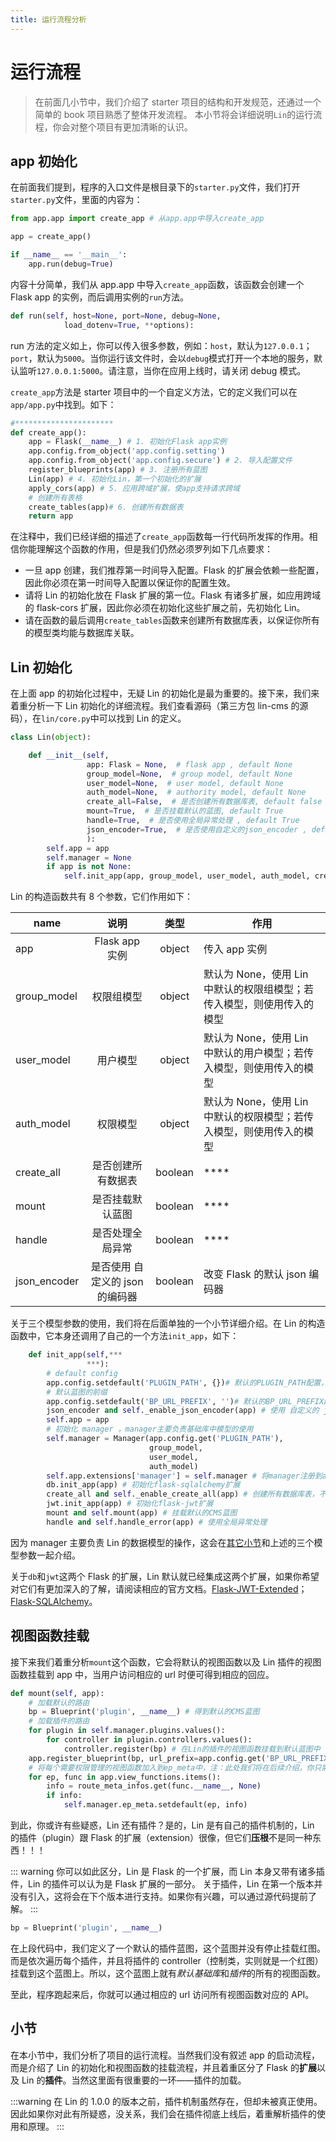 ```yaml
---
title: 运行流程分析
---
```


# <H2Icon /> 运行流程

> 在前面几小节中，我们介绍了 starter 项目的结构和开发规范，还通过一个简单的 book 项目熟悉了整体开发流程。
> 本小节将会详细说明`Lin`的运行流程，你会对整个项目有更加清晰的认识。

## app 初始化

在前面我们提到，程序的入口文件是根目录下的`starter.py`文件，我们打开`starter.py`文件，里面的内容为：

```py
from app.app import create_app # 从app.app中导入create_app

app = create_app()

if __name__ == '__main__':
    app.run(debug=True)
```

内容十分简单，我们从 app.app 中导入`create_app`函数，该函数会创建一个 Flask app 的实例，而后调用实例的`run`方法。

```py
def run(self, host=None, port=None, debug=None,
            load_dotenv=True, **options):
```

run 方法的定义如上，你可以传入很多参数，例如：`host`，默认为`127.0.0.1`；`port`，默认为`5000`。当你运行该文件时，会以`debug`模式打开一个本地的服务，默认监听`127.0.0.1:5000`。请注意，当你在应用上线时，请关闭 debug 模式。

`create_app`方法是 starter 项目中的一个自定义方法，它的定义我们可以在`app/app.py`中找到。如下：

```py
#**********************
def create_app():
    app = Flask(__name__) # 1. 初始化Flask app实例
    app.config.from_object('app.config.setting')
    app.config.from_object('app.config.secure') # 2. 导入配置文件
    register_blueprints(app) # 3. 注册所有蓝图
    Lin(app) # 4. 初始化Lin，第一个初始化的扩展
    apply_cors(app) # 5. 应用跨域扩展，使app支持请求跨域
    # 创建所有表格
    create_tables(app)# 6. 创建所有数据表
    return app
```

在注释中，我们已经详细的描述了`create_app`函数每一行代码所发挥的作用。相信你能理解这个函数的作用，但是我们仍然必须罗列如下几点要求：

- 一旦 app 创建，我们推荐第一时间导入配置。Flask 的扩展会依赖一些配置，因此你必须在第一时间导入配置以保证你的配置生效。
- 请将 Lin 的初始化放在 Flask 扩展的第一位。Flask 有诸多扩展，如应用跨域的 flask-cors 扩展，因此你必须在初始化这些扩展之前，先初始化 Lin。
- 请在函数的最后调用`create_tables`函数来创建所有数据库表，以保证你所有的模型类均能与数据库关联。

## Lin 初始化

在上面 app 的初始化过程中，无疑 Lin 的初始化是最为重要的。接下来，我们来着重分析一下 Lin 初始化的详细流程。我们查看源码（第三方包 lin-cms 的源码），在`lin/core.py`中可以找到 Lin 的定义。

```py
class Lin(object):

    def __init__(self,
                 app: Flask = None,  # flask app , default None
                 group_model=None,  # group model, default None
                 user_model=None,  # user model, default None
                 auth_model=None,  # authority model, default None
                 create_all=False,  # 是否创建所有数据库表, default false
                 mount=True,  # 是否挂载默认的蓝图, default True
                 handle=True,  # 是否使用全局异常处理 , default True
                 json_encoder=True,  # 是否使用自定义的json_encoder , default True
                 ):
        self.app = app
        self.manager = None
        if app is not None:
            self.init_app(app, group_model, user_model, auth_model, create_all, mount, handle, json_encoder)
```

Lin 的构造函数共有 8 个参数，它们作用如下：

| name         |              说明               |  类型   | 作用                                                                   |
| ------------ | :-----------------------------: | :-----: | ---------------------------------------------------------------------- |
| app          |         Flask app 实例          | object  | 传入 app 实例                                                          |
| group_model  |           权限组模型            | object  | 默认为 None，使用 Lin 中默认的权限组模型；若传入模型，则使用传入的模型 |
| user_model   |            用户模型             | object  | 默认为 None，使用 Lin 中默认的用户模型；若传入模型，则使用传入的模型   |
| auth_model   |            权限模型             | object  | 默认为 None，使用 Lin 中默认的权限模型；若传入模型，则使用传入的模型   |
| create_all   |       是否创建所有数据表        | boolean | \*\*\*\*                                                               |
| mount        |        是否挂载默认蓝图         | boolean | \*\*\*\*                                                               |
| handle       |        是否处理全局异常         | boolean | \*\*\*\*                                                               |
| json_encoder | 是否使用 自定义的 json 的编码器 | boolean | 改变 Flask 的默认 json 编码器                                          |

关于三个模型参数的使用，我们将在后面单独的一个小节详细介绍。在 Lin 的构造函数中，它本身还调用了自己的一个方法`init_app`，如下：

```py
    def init_app(self,***
                 ***):
        # default config
        app.config.setdefault('PLUGIN_PATH', {})# 默认的PLUGIN_PATH配置，插件路径的配置
        # 默认蓝图的前缀
        app.config.setdefault('BP_URL_PREFIX', '')# 默认的BP_URL_PREFIX配置，默认蓝图的url前缀
        json_encoder and self._enable_json_encoder(app) # 使用 自定义的 json 的编码器
        self.app = app
        # 初始化 manager ，manager主要负责基础库中模型的使用
        self.manager = Manager(app.config.get('PLUGIN_PATH'),
                               group_model,
                               user_model,
                               auth_model)
        self.app.extensions['manager'] = self.manager # 将manager注册到app的extensions中
        db.init_app(app) # 初始化flask-sqlalchemy扩展
        create_all and self._enable_create_all(app) # 创建所有数据库表，不建议在此处调用
        jwt.init_app(app) # 初始化flask-jwt扩展
        mount and self.mount(app) # 挂载默认的CMS蓝图
        handle and self.handle_error(app) # 使用全局异常处理
```

因为 manager 主要负责 Lin 的数据模型的操作，这会在[其它小节](./authority_and_models.md)和上述的三个模型参数一起介绍。

关于`db`和`jwt`这两个 Flask 的扩展，Lin 默认就已经集成这两个扩展，如果你希望对它们有更加深入的了解，请阅读相应的官方文档。[Flask-JWT-Extended](https://flask-jwt-extended.readthedocs.io/en/latest/)；[Flask-SQLAlchemy](http://flask-sqlalchemy.pocoo.org/2.3/)。

## 视图函数挂载

接下来我们着重分析`mount`这个函数，它会将默认的视图函数以及 Lin 插件的视图函数挂载到 app 中，当用户访问相应的 url 时便可得到相应的回应。

```py
def mount(self, app):
    # 加载默认的路由
    bp = Blueprint('plugin', __name__) # 得到默认的CMS蓝图
    # 加载插件的路由
    for plugin in self.manager.plugins.values():
        for controller in plugin.controllers.values():
            controller.register(bp) # 在Lin的插件的视图函数挂载到默认蓝图中
    app.register_blueprint(bp, url_prefix=app.config.get('BP_URL_PREFIX')) # 将默认的蓝图注册到app中
    # 将每个需要权限管理的视图函数加入到ep_meta中，注：此处我们将在后续介绍，你只需要知道它会把某个视图函数的信息加入到manager中，供权限调度
    for ep, func in app.view_functions.items():
        info = route_meta_infos.get(func.__name__, None)
        if info:
            self.manager.ep_meta.setdefault(ep, info)
```

到此，你或许有些疑惑，Lin 还有插件？是的，Lin 是有自己的插件机制的，Lin 的插件（plugin）跟 Flask 的扩展（extension）很像，但它们**压根**不是同一种东西！！！

::: warning
你可以如此区分，Lin 是 Flask 的一个扩展，而 Lin 本身又带有诸多插件，Lin 的插件可以认为是 Flask 扩展的一部分。
关于插件，Lin 在第一个版本并没有引入，这将会在下个版本进行支持。如果你有兴趣，可以通过源代码提前了解。
:::

```py
bp = Blueprint('plugin', __name__)
```

在上段代码中，我们定义了一个默认的插件蓝图，这个蓝图并没有停止挂载红图。而是依次遍历每个插件，并且将插件的 controller（控制类，实则就是一个红图）挂载到这个蓝图上。所以，这个蓝图上就有*默认基础库*和*插件*的所有的视图函数。

至此，程序跑起来后，你就可以通过相应的 url 访问所有视图函数对应的 API。

## 小节

在本小节中，我们分析了项目的运行流程。当然我们没有叙述 app 的启动流程，而是介绍了 Lin 的初始化和视图函数的挂载流程，并且着重区分了 Flask 的**扩展**以及 Lin 的**插件**。当然这里面有很重要的一环——插件的加载。

:::warning
在 Lin 的 1.0.0 的版本之前，插件机制虽然存在，但却未被真正使用。因此如果你对此有所疑惑，没关系，我们会在插件彻底上线后，着重解析插件的使用和原理。
:::

<RightMenu />
